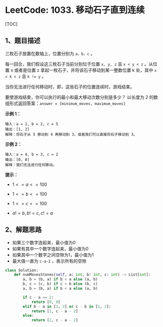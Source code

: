 # LeetCode: 1033. 移动石子直到连续

[TOC]

## 1、题目描述

三枚石子放置在数轴上，位置分别为 `a，b，c` 。

每一回合，我们假设这三枚石子当前分别位于位置 `x, y, z`  且 `x < y < z` 。从位置 x 或者是位置 z 拿起一枚石子，并将该石子移动到某一整数位置 k 处，其中 `x < k < z`  且 `k != y` 。

当你无法进行任何移动时，即，这些石子的位置连续时，游戏结束。

要使游戏结束，你可以执行的最小和最大移动次数分别是多少？ 以长度为 2 的数组形式返回答案：`answer = [minimum_moves, maximum_moves]`

 

**示例 1：**

```
输入：a = 1, b = 2, c = 5
输出：[1, 2]
解释：将石子从 5 移动到 4 再移动到 3，或者我们可以直接将石子移动到 3。
```



**示例 2：**

```
输入：a = 4, b = 3, c = 2
输出：[0, 0]
解释：我们无法进行任何移动。
```



**提示：**

-  $1 <= a <= 100$ 

-  $1 <= b <= 100$ 

-  $1 <= c <= 100$ 

-  $a != b, b != c, c != a$ 

## 2、解题思路

- 如果三个数字连起来，最小值为0
- 如果有其中一个数字连起来，最小值为0
- 如果其中一个数字之间空隙为1，最小值为1
- 最大值一直为 `c-a-2` ，表示所有的空隙

```python
class Solution:
    def numMovesStones(self, a: int, b: int, c: int) -> List[int]:
        a, b = (b, a) if b < a else (a, b)
        b, c = (c, b) if c < b else (b, c)
        a, b = (b, a) if b < a else (a, b)

        if c - a == 2:
            return [0, 0]
        elif b - a in [1, 2] or c - b in [1, 2]:
            return [1, c - a - 2]
        else:
            return [2, c - a - 2]
```

